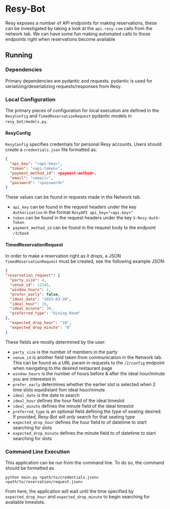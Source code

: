 # Resy-Bot

Resy exposes a number of API endpoints for making reservations,
these can be investigated by taking a look at the `api.resy.com` 
calls from the network tab. We can have some fun making automated
calls to those endpoints right when reservations become available

## Running

### Dependencies

Primary dependencies are pydantic and requests. 
pydantic is used for serializing/deserializing requests/responses from Resy. 

### Local Configuration

The primary pieces of configuration for local execution are
defined in the `ResyConfig` and `TimedReservationRequest` 
pydantic models in `resy_bot/models.py`. 


#### ResyConfig

`ResyConfig` specifies credentials for personal Resy accounts.
Users should create a `credentials.json` file formatted as:
```json
{
  "api_key": "<api-key>",
  "token": "<api-token>",
  "payment_method_id": <payment-method>,
  "email": "<email>",
  "password": "<password>"
}
```

These values can be found in requests made in the Network tab.
- `api_key` can be found in the request headers under the
key `Authorization` in the format `ResyAPI api_key="<api-key>"` 
- `token` can be found  in the request headers under the
key `X-Resy-Auth-Token`
- `payment_method_id` can be found in the request body to the endpoint
`/3/book`


#### TimedReservationRequest

In order to make a reservation right as it drops, a JSON
`TimedReservationRequest` must be created, see the following example
JSON:

```json
{
"reservation_request": {
  "party_size": 4,
  "venue_id": 12345,
  "window_hours": 1,
  "prefer_early": false,
  "ideal_date": "2023-03-30",
  "ideal_hour": 19,
  "ideal_minute": 30,
  "preferred_type": "Dining Room"
},
  "expected_drop_hour": "10",
  "expected_drop_minute": "0"
}
```

These fields are mostly determined by the user:
- `party_size` is the number of members in the party
- `venue_id` is another field taken from communication in the 
Network tab. This can be found as a URL param in requests to
the `/2/config` endpoint when navigating to the desired restaurant page
- `window_hours` is the number of hours before & after 
the ideal hour/minute you are interested in
- `prefer_early` determines whether the earlier slot is selected when
2 time slots equidistant fom ideal hour/minute 
- `ideal_date` is the date to search
- `ideal_hour` defines the hour field of the ideal timeslot
- `ideal_minute` defines the minute field of the ideal timeslot
- `preferred_type` is an optional field defining the type of seating
desired. If provided, Resy-Bot will _only_ search for that seating 
type
- `expected_drop_hour` defines the hour field to of datetime
to start searching for slots
- `expected_drop_minute` defines the minute field to of datetime
to start searching for slots


### Command Line Execution

This application can be run from the command line. To do so, 
the command should be formatted as 

`python main.py <path/to/credentials.json> <path/to/reservation/request.json>`

From here, the application will wait until the time specified by 
`expected_drop_hour` and `expected_drop_minute` to begin searching
for available timeslots.
